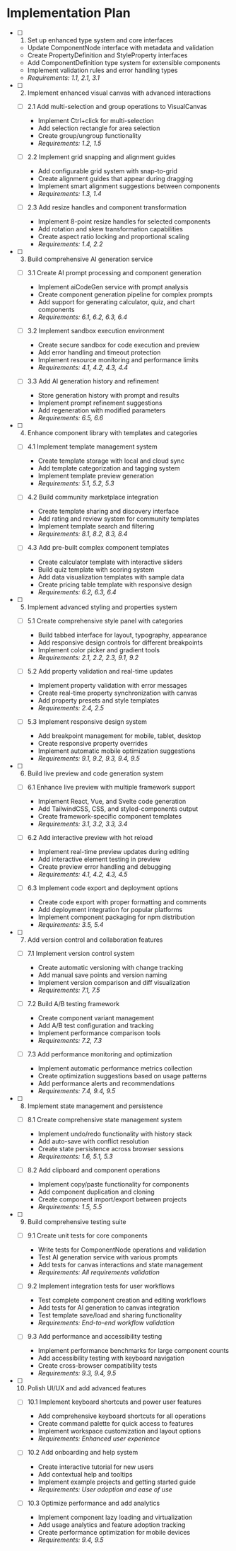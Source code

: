 # Implementation Plan

- [ ] 1. Set up enhanced type system and core interfaces


  - Update ComponentNode interface with metadata and validation
  - Create PropertyDefinition and StyleProperty interfaces
  - Add ComponentDefinition type system for extensible components
  - Implement validation rules and error handling types
  - _Requirements: 1.1, 2.1, 3.1_

- [ ] 2. Implement enhanced visual canvas with advanced interactions
  - [ ] 2.1 Add multi-selection and group operations to VisualCanvas
    - Implement Ctrl+click for multi-selection
    - Add selection rectangle for area selection
    - Create group/ungroup functionality
    - _Requirements: 1.2, 1.5_
  
  - [ ] 2.2 Implement grid snapping and alignment guides
    - Add configurable grid system with snap-to-grid
    - Create alignment guides that appear during dragging
    - Implement smart alignment suggestions between components
    - _Requirements: 1.3, 1.4_
  
  - [ ] 2.3 Add resize handles and component transformation
    - Implement 8-point resize handles for selected components
    - Add rotation and skew transformation capabilities
    - Create aspect ratio locking and proportional scaling
    - _Requirements: 1.4, 2.2_

- [ ] 3. Build comprehensive AI generation service
  - [ ] 3.1 Create AI prompt processing and component generation
    - Implement aiCodeGen service with prompt analysis
    - Create component generation pipeline for complex prompts
    - Add support for generating calculator, quiz, and chart components
    - _Requirements: 6.1, 6.2, 6.3, 6.4_
  
  - [ ] 3.2 Implement sandbox execution environment
    - Create secure sandbox for code execution and preview
    - Add error handling and timeout protection
    - Implement resource monitoring and performance limits
    - _Requirements: 4.1, 4.2, 4.3, 4.4_
  
  - [ ] 3.3 Add AI generation history and refinement
    - Store generation history with prompt and results
    - Implement prompt refinement suggestions
    - Add regeneration with modified parameters
    - _Requirements: 6.5, 6.6_

- [ ] 4. Enhance component library with templates and categories
  - [ ] 4.1 Implement template management system
    - Create template storage with local and cloud sync
    - Add template categorization and tagging system
    - Implement template preview generation
    - _Requirements: 5.1, 5.2, 5.3_
  
  - [ ] 4.2 Build community marketplace integration
    - Create template sharing and discovery interface
    - Add rating and review system for community templates
    - Implement template search and filtering
    - _Requirements: 8.1, 8.2, 8.3, 8.4_
  
  - [ ] 4.3 Add pre-built complex component templates
    - Create calculator template with interactive sliders
    - Build quiz template with scoring system
    - Add data visualization templates with sample data
    - Create pricing table template with responsive design
    - _Requirements: 6.2, 6.3, 6.4_

- [ ] 5. Implement advanced styling and properties system
  - [ ] 5.1 Create comprehensive style panel with categories
    - Build tabbed interface for layout, typography, appearance
    - Add responsive design controls for different breakpoints
    - Implement color picker and gradient tools
    - _Requirements: 2.1, 2.2, 2.3, 9.1, 9.2_
  
  - [ ] 5.2 Add property validation and real-time updates
    - Implement property validation with error messages
    - Create real-time property synchronization with canvas
    - Add property presets and style templates
    - _Requirements: 2.4, 2.5_
  
  - [ ] 5.3 Implement responsive design system
    - Add breakpoint management for mobile, tablet, desktop
    - Create responsive property overrides
    - Implement automatic mobile optimization suggestions
    - _Requirements: 9.1, 9.2, 9.3, 9.4, 9.5_

- [ ] 6. Build live preview and code generation system
  - [ ] 6.1 Enhance live preview with multiple framework support
    - Implement React, Vue, and Svelte code generation
    - Add TailwindCSS, CSS, and styled-components output
    - Create framework-specific component templates
    - _Requirements: 3.1, 3.2, 3.3, 3.4_
  
  - [ ] 6.2 Add interactive preview with hot reload
    - Implement real-time preview updates during editing
    - Add interactive element testing in preview
    - Create preview error handling and debugging
    - _Requirements: 4.1, 4.2, 4.3, 4.5_
  
  - [ ] 6.3 Implement code export and deployment options
    - Create code export with proper formatting and comments
    - Add deployment integration for popular platforms
    - Implement component packaging for npm distribution
    - _Requirements: 3.5, 5.4_

- [ ] 7. Add version control and collaboration features
  - [ ] 7.1 Implement version control system
    - Create automatic versioning with change tracking
    - Add manual save points and version naming
    - Implement version comparison and diff visualization
    - _Requirements: 7.1, 7.5_
  
  - [ ] 7.2 Build A/B testing framework
    - Create component variant management
    - Add A/B test configuration and tracking
    - Implement performance comparison tools
    - _Requirements: 7.2, 7.3_
  
  - [ ] 7.3 Add performance monitoring and optimization
    - Implement automatic performance metrics collection
    - Create optimization suggestions based on usage patterns
    - Add performance alerts and recommendations
    - _Requirements: 7.4, 9.4, 9.5_

- [ ] 8. Implement state management and persistence
  - [ ] 8.1 Create comprehensive state management system
    - Implement undo/redo functionality with history stack
    - Add auto-save with conflict resolution
    - Create state persistence across browser sessions
    - _Requirements: 1.6, 5.1, 5.3_
  
  - [ ] 8.2 Add clipboard and component operations
    - Implement copy/paste functionality for components
    - Add component duplication and cloning
    - Create component import/export between projects
    - _Requirements: 1.5, 5.5_

- [ ] 9. Build comprehensive testing suite
  - [ ] 9.1 Create unit tests for core components
    - Write tests for ComponentNode operations and validation
    - Test AI generation service with various prompts
    - Add tests for canvas interactions and state management
    - _Requirements: All requirements validation_
  
  - [ ] 9.2 Implement integration tests for user workflows
    - Test complete component creation and editing workflows
    - Add tests for AI generation to canvas integration
    - Test template save/load and sharing functionality
    - _Requirements: End-to-end workflow validation_
  
  - [ ] 9.3 Add performance and accessibility testing
    - Implement performance benchmarks for large component counts
    - Add accessibility testing with keyboard navigation
    - Create cross-browser compatibility tests
    - _Requirements: 9.3, 9.4, 9.5_

- [ ] 10. Polish UI/UX and add advanced features
  - [ ] 10.1 Implement keyboard shortcuts and power user features
    - Add comprehensive keyboard shortcuts for all operations
    - Create command palette for quick access to features
    - Implement workspace customization and layout options
    - _Requirements: Enhanced user experience_
  
  - [ ] 10.2 Add onboarding and help system
    - Create interactive tutorial for new users
    - Add contextual help and tooltips
    - Implement example projects and getting started guide
    - _Requirements: User adoption and ease of use_
  
  - [ ] 10.3 Optimize performance and add analytics
    - Implement component lazy loading and virtualization
    - Add usage analytics and feature adoption tracking
    - Create performance optimization for mobile devices
    - _Requirements: 9.4, 9.5_
